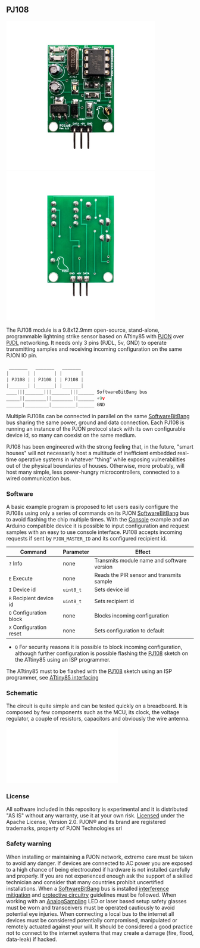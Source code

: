 
## PJ108
<img src="images/PJ108-front.jpg" style="display: inline-block;" width="400"><img src="images/PJ108-back.jpg" style="display: inline-block;" width="400">

The PJ108 module is a 9.8x12.9mm open-source, stand-alone, programmable lightning strike sensor based on ATtiny85 with [PJON](https://github.com/gioblu/PJON/) over [PJDL](https://github.com/gioblu/PJON/blob/master/src/strategies/SoftwareBitBang/specification) networking. It needs only 3 pins (PJDL, 5v, GND) to operate transmitting samples and receiving incoming configuration on the same PJON IO pin.

```cpp  
 _______   _______   _______
|       | |       | |       |
| PJ108 | | PJ108 | | PJ108 |
|_______| |_______| |_______|
____|||_______|||_______|||______ SoftwareBitBang bus
_____||________||________||______ +9v
______|_________|_________|______ GND
```
Multiple PJ108s can be connected in parallel on the same [SoftwareBitBang](https://github.com/gioblu/PJON/src/strategies/SoftwareBitBang/README.md) bus sharing the same power, ground and data connection. Each PJ108 is running an instance of the PJON protocol stack with its own configurable device id, so many can coexist on the same medium.

PJ108 has been engineered with the strong feeling that, in the future, "smart houses" will not necessarily host a multitude of inefficient embedded real-time operative systems in whatever "thing" while exposing vulnerabilities out of the physical boundaries of houses. Otherwise, more probably, will host many simple, less power-hungry microcontrollers, connected to a wired communication bus.

### Software
A basic example program is proposed to let users easily configure the PJ108s using only a series of commands on its PJON [SoftwareBitBang](https://github.com/gioblu/PJON/src/strategies/SoftwareBitBang/README.md) bus to avoid flashing the chip multiple times. With the [Console](software/Console/Console.ino) example and an Arduino compatible device it is possible to input configuration and request samples with an easy to use console interface. PJ108 accepts incoming requests if sent by `PJON_MASTER_ID` and its configured recipient id.

| Command                          | Parameter     | Effect                                                            |
| -------------------------------- | --------------| ----------------------------------------------------------------- |
|  `?` Info                        | none          | Transmits module name and software version                        |
|  `E` Execute                     | none          | Reads the PIR sensor and transmits sample                         |
|  `I` Device id                   | `uint8_t`     | Sets device id                                                    |
|  `R` Recipient device id         | `uint8_t`     | Sets recipient id                                                 |
|  `Q` Configuration block         | none          | Blocks incoming configuration                                     |
|  `X` Configuration reset         | none          | Sets configuration to default                                     |

- `Q` For security reasons it is possible to block incoming configuration, although further configuration is possible flashing the [PJ108](software/PJ108/PJ108.ino) sketch on the ATtiny85 using an ISP programmer.

The ATtiny85 must to be flashed with the [PJ108](software/PJ108/PJ108.ino) sketch using an ISP programmer, see [ATtiny85 interfacing](https://github.com/gioblu/PJON/wiki/ATtiny-interfacing)

### Schematic
The circuit is quite simple and can be tested quickly on a breadboard. It is composed by few components such as the MCU, its clock, the voltage regulator, a couple of resistors, capacitors and obviously the wire antenna.

![PJ108 schematic](schematics/PJ108.pdf)

### License
All software included in this repository is experimental and it is distributed "AS IS" without any warranty, use it at your own risk. [Licensed](https://github.com/gioblu/PJON/blob/master/LICENSE.md) under the Apache License, Version 2.0. PJON® and its brand are registered trademarks, property of PJON Technologies srl

### Safety warning
When installing or maintaining a PJON network, extreme care must be taken to avoid any danger. If devices are connected to AC power you are exposed to a high chance of being electrocuted if hardware is not installed carefully and properly. If you are not experienced enough ask the support of a skilled technician and consider that many countries prohibit uncertified installations. When a [SoftwareBitBang](https://github.com/gioblu/PJON/src/strategies/SoftwareBitBang/README.md) bus is installed [interference mitigation](https://github.com/gioblu/PJON/wiki/Mitigate-interference) and [protective circuitry](https://github.com/gioblu/PJON/wiki/Protective-circuitry) guidelines must be followed. When working with an [AnalogSampling](/src/strategies/AnalogSampling) LED or laser based setup safety glasses must be worn and transceivers must be operated cautiously to avoid potential eye injuries. When connecting a local bus to the internet all devices must be considered potentially compromised, manipulated or remotely actuated against your will. It should be considered a good practice not to connect to the internet systems that may create a damage (fire, flood, data-leak) if hacked.
